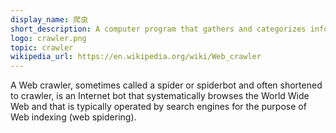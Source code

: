 ```yaml
---
display_name: 爬虫
short_description: A computer program that gathers and categorizes information on the World Wide Web.
logo: crawler.png
topic: crawler
wikipedia_url: https://en.wikipedia.org/wiki/Web_crawler
---
```


A Web crawler, sometimes called a spider or spiderbot and often shortened to crawler, is an Internet bot that systematically browses the World Wide Web and that is typically operated by search engines for the purpose of Web indexing (web spidering).
